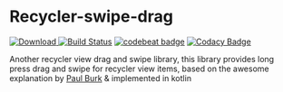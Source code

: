 # Recycler-swipe-drag
 [ ![Download](https://api.bintray.com/packages/rishabhk07/RecyclerviewSwipeDrag/RecyclerviewSwipeDrag/images/download.svg) ](https://bintray.com/rishabhk07/RecyclerviewSwipeDrag/RecyclerviewSwipeDrag/_latestVersion)
[![Build Status](https://travis-ci.org/Rishabhk07/Recycler-swipe-drag.svg?branch=master)](https://travis-ci.org/Rishabhk07/Recycler-swipe-drag)
[![codebeat badge](https://codebeat.co/badges/e788401f-828e-4b18-a1cb-43a6ca6621f6)](https://codebeat.co/projects/github-com-rishabhk07-recycler-swipe-drag-master)
[![Codacy Badge](https://api.codacy.com/project/badge/Grade/cd69e4e6889f4c4dbe4b9600b0aa4e10)](https://www.codacy.com/app/Rishabhk07/Recycler-swipe-drag?utm_source=github.com&amp;utm_medium=referral&amp;utm_content=Rishabhk07/Recycler-swipe-drag&amp;utm_campaign=Badge_Grade)


Another recycler view drag and swipe library, this library provides long press drag and swipe for recycler view items, based on the awesome explanation by [Paul Burk](https://medium.com/@ipaulpro/drag-and-swipe-with-recyclerview-b9456d2b1aaf) & implemented in kotlin

